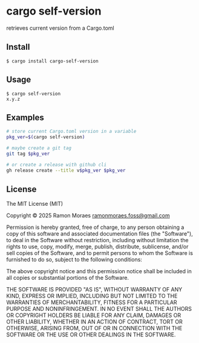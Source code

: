 # cargo self-version

retrieves current version from a Cargo.toml


## Install

`$ cargo install cargo-self-version`


## Usage

```
$ cargo self-version
x.y.z
```


## Examples

```bash
# store current Cargo.toml version in a variable
pkg_ver=$(cargo self-version)

# maybe create a git tag
git tag $pkg_ver

# or create a release with github cli
gh release create --title v$pkg_ver $pkg_ver
```


## License

The MIT License (MIT)

Copyright © 2025 Ramon Moraes <ramonmoraes.foss@gmail.com>

Permission is hereby granted, free of charge, to any person obtaining a copy of
this software and associated documentation files (the "Software"), to deal in
the Software without restriction, including without limitation the rights to
use, copy, modify, merge, publish, distribute, sublicense, and/or sell copies
of the Software, and to permit persons to whom the Software is furnished to do
so, subject to the following conditions:

The above copyright notice and this permission notice shall be included in all
copies or substantial portions of the Software.

THE SOFTWARE IS PROVIDED "AS IS", WITHOUT WARRANTY OF ANY KIND, EXPRESS OR
IMPLIED, INCLUDING BUT NOT LIMITED TO THE WARRANTIES OF MERCHANTABILITY,
FITNESS FOR A PARTICULAR PURPOSE AND NONINFRINGEMENT. IN NO EVENT SHALL THE
AUTHORS OR COPYRIGHT HOLDERS BE LIABLE FOR ANY CLAIM, DAMAGES OR OTHER
LIABILITY, WHETHER IN AN ACTION OF CONTRACT, TORT OR OTHERWISE, ARISING FROM,
OUT OF OR IN CONNECTION WITH THE SOFTWARE OR THE USE OR OTHER DEALINGS IN THE
SOFTWARE.
